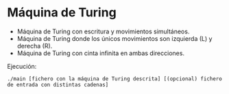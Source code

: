 # Máquina de Turing

- Máquina de Turing con escritura y movimientos simultáneos.
- Máquina de Turing donde los únicos movimientos son izquierda (L) y derecha (R).
- Máquina de Turing con cinta infinita en ambas direcciones.

Ejecución:

```
./main [fichero con la máquina de Turing descrita] [(opcional) fichero de entrada con distintas cadenas]
```